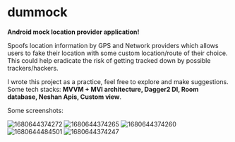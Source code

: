 # dummock
**Android mock location provider application!**

Spoofs location information by GPS and Network providers which allows users to fake their location with some custom location/route of their choice.
This could help eradicate the risk of getting tracked down by possible trackers/hackers.

I wrote this project as a practice, feel free to explore and make suggestions.
Some tech stacks: **MVVM + MVI architecture, Dagger2 DI, Room database, Neshan Apis, Custom view**.

Some screenshots:

![1680644374272](https://user-images.githubusercontent.com/52582912/229929349-d68d1882-872d-4532-9575-8f83d524d5cd.jpg)
![1680644374265](https://user-images.githubusercontent.com/52582912/229929370-edd16b02-1100-42bd-a7bf-d13663e9c8ea.jpg)
![1680644374260](https://user-images.githubusercontent.com/52582912/229929382-d7fcd7c4-2da4-4837-b701-7ce06fb1dbd6.jpg)
![1680644484501](https://user-images.githubusercontent.com/52582912/229929713-19654250-89a0-4033-94a6-92084fb6f802.jpg)
![1680644374247](https://user-images.githubusercontent.com/52582912/229929391-65441842-ea21-49e9-b2ce-6a218c07b057.jpg)
